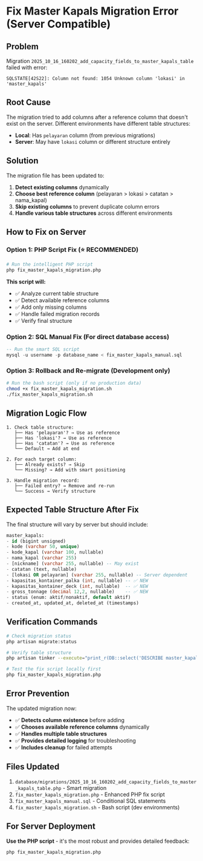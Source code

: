 # Fix Master Kapals Migration Error (Server Compatible)

## Problem

Migration `2025_10_16_160202_add_capacity_fields_to_master_kapals_table` failed with error:

```
SQLSTATE[42S22]: Column not found: 1054 Unknown column 'lokasi' in 'master_kapals'
```

## Root Cause

The migration tried to add columns after a reference column that doesn't exist on the server. Different environments have different table structures:

-   **Local**: Has `pelayaran` column (from previous migrations)
-   **Server**: May have `lokasi` column or different structure entirely

## Solution

The migration file has been updated to:

1. **Detect existing columns** dynamically
2. **Choose best reference column** (pelayaran > lokasi > catatan > nama_kapal)
3. **Skip existing columns** to prevent duplicate column errors
4. **Handle various table structures** across different environments

## How to Fix on Server

### Option 1: PHP Script Fix (⭐ RECOMMENDED)

```bash
# Run the intelligent PHP script
php fix_master_kapals_migration.php
```

**This script will:**

-   ✅ Analyze current table structure
-   ✅ Detect available reference columns
-   ✅ Add only missing columns
-   ✅ Handle failed migration records
-   ✅ Verify final structure

### Option 2: SQL Manual Fix (For direct database access)

```sql
-- Run the smart SQL script
mysql -u username -p database_name < fix_master_kapals_manual.sql
```

### Option 3: Rollback and Re-migrate (Development only)

```bash
# Run the bash script (only if no production data)
chmod +x fix_master_kapals_migration.sh
./fix_master_kapals_migration.sh
```

## Migration Logic Flow

```
1. Check table structure:
   ├── Has 'pelayaran'? → Use as reference
   ├── Has 'lokasi'? → Use as reference
   ├── Has 'catatan'? → Use as reference
   └── Default → Add at end

2. For each target column:
   ├── Already exists? → Skip
   └── Missing? → Add with smart positioning

3. Handle migration record:
   ├── Failed entry? → Remove and re-run
   └── Success → Verify structure
```

## Expected Table Structure After Fix

The final structure will vary by server but should include:

```sql
master_kapals:
- id (bigint unsigned)
- kode (varchar 50, unique)
- kode_kapal (varchar 100, nullable)
- nama_kapal (varchar 255)
- [nickname] (varchar 255, nullable) -- May exist
- catatan (text, nullable)
- [lokasi OR pelayaran] (varchar 255, nullable) -- Server dependent
- kapasitas_kontainer_palka (int, nullable) -- ✅ NEW
- kapasitas_kontainer_deck (int, nullable)  -- ✅ NEW
- gross_tonnage (decimal 12,2, nullable)    -- ✅ NEW
- status (enum: aktif/nonaktif, default aktif)
- created_at, updated_at, deleted_at (timestamps)
```

## Verification Commands

```bash
# Check migration status
php artisan migrate:status

# Verify table structure
php artisan tinker --execute="print_r(DB::select('DESCRIBE master_kapals'));"

# Test the fix script locally first
php fix_master_kapals_migration.php
```

## Error Prevention

The updated migration now:

-   ✅ **Detects column existence** before adding
-   ✅ **Chooses available reference columns** dynamically
-   ✅ **Handles multiple table structures**
-   ✅ **Provides detailed logging** for troubleshooting
-   ✅ **Includes cleanup** for failed attempts

## Files Updated

1. `database/migrations/2025_10_16_160202_add_capacity_fields_to_master_kapals_table.php` - Smart migration
2. `fix_master_kapals_migration.php` - Enhanced PHP fix script
3. `fix_master_kapals_manual.sql` - Conditional SQL statements
4. `fix_master_kapals_migration.sh` - Bash script (dev environments)

## For Server Deployment

**Use the PHP script** - it's the most robust and provides detailed feedback:

```bash
php fix_master_kapals_migration.php
```
